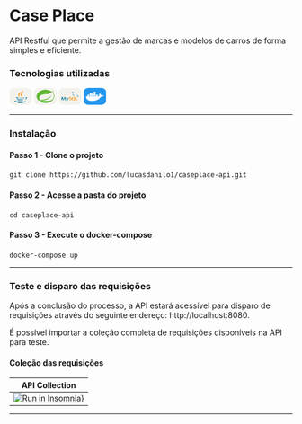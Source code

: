 # Case Place

API Restful que permite a gestão de marcas e modelos de carros de forma simples e eficiente.

### Tecnologias utilizadas

<div>
<img height="30" width="40" src="https://github.com/tandpfun/skill-icons/blob/main/icons/Java-Light.svg"/>
<img height="30" width="40" src="https://github.com/tandpfun/skill-icons/blob/main/icons/Spring-Light.svg" />
<img height="30" width="40" src="https://github.com/tandpfun/skill-icons/blob/main/icons/MySQL-Light.svg" />
<img height="30" width="40" src="https://github.com/tandpfun/skill-icons/blob/main/icons/Docker.svg"/>
</div>

-------------------------------------------------------------------------------------------------------------

### Instalação

#### Passo 1 - Clone o projeto

```shell
git clone https://github.com/lucasdanilo1/caseplace-api.git
```

#### Passo 2 - Acesse a pasta do projeto

```shell
cd caseplace-api
```

#### Passo 3 - Execute o docker-compose

```shell
docker-compose up
```

-------------------------------------------------------------------------------------------------------------

### Teste e disparo das requisições

Após a conclusão do processo, a API estará acessível para disparo de requisições através do seguinte endereço: http://localhost:8080.

É possível importar a coleção completa de requisições disponíveis na API para teste. 

#### Coleção das requisições

| API Collection                                                                             |
|--------------------------------------------------------------------------------------------|
| [![Run in Insomnia}](https://insomnia.rest/images/run.svg)](https://insomnia.rest/run/?label=desafio-place&uri=https%3A%2F%2Fgithub.com%2Flucasdanilo1%2Fdesafio-place%2Fblob%2Fmain%2Finsomnia-requisicoes)|

------------------------------------------------------------------------------


